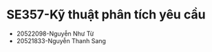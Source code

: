 # SE357-Kỹ thuật phân tích yêu cầu

<ul>
  <li>20522098-Nguyễn Như Từ </li>
  <li>20521833-Nguyễn Thanh Sang  </li>
</ul>

